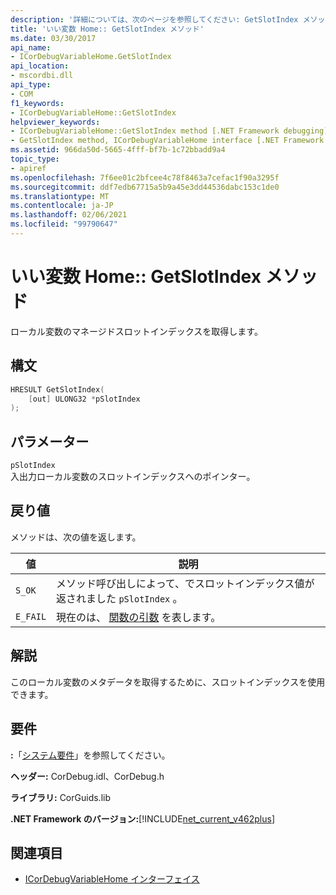 ```yaml
---
description: '詳細については、次のページを参照してください: GetSlotIndex メソッド'
title: 'いい変数 Home:: GetSlotIndex メソッド'
ms.date: 03/30/2017
api_name:
- ICorDebugVariableHome.GetSlotIndex
api_location:
- mscordbi.dll
api_type:
- COM
f1_keywords:
- ICorDebugVariableHome::GetSlotIndex
helpviewer_keywords:
- ICorDebugVariableHome::GetSlotIndex method [.NET Framework debugging]
- GetSlotIndex method, ICorDebugVariableHome interface [.NET Framework debugging]
ms.assetid: 966da50d-5665-4fff-bf7b-1c72bbadd9a4
topic_type:
- apiref
ms.openlocfilehash: 7f6ee01c2bfcee4c78f8463a7cefac1f90a3295f
ms.sourcegitcommit: ddf7edb67715a5b9a45e3dd44536dabc153c1de0
ms.translationtype: MT
ms.contentlocale: ja-JP
ms.lasthandoff: 02/06/2021
ms.locfileid: "99790647"
---
```

# <a name="icordebugvariablehomegetslotindex-method"></a>いい変数 Home:: GetSlotIndex メソッド

ローカル変数のマネージドスロットインデックスを取得します。  
  
## <a name="syntax"></a>構文  
  
```cpp  
HRESULT GetSlotIndex(  
    [out] ULONG32 *pSlotIndex  
);  
```  
  
## <a name="parameters"></a>パラメーター  

 `pSlotIndex`  
 入出力ローカル変数のスロットインデックスへのポインター。  
  
## <a name="return-value"></a>戻り値  

 メソッドは、次の値を返します。  
  
|値|説明|  
|-----------|-----------------|  
|`S_OK`|メソッド呼び出しによって、でスロットインデックス値が返されました `pSlotIndex` 。|  
|`E_FAIL`|現在のは、 [関数の引数](icordebugvariablehome-interface.md) を表します。|  
  
## <a name="remarks"></a>解説  

 このローカル変数のメタデータを取得するために、スロットインデックスを使用できます。  
  
## <a name="requirements"></a>要件  

 **:**「[システム要件](../../get-started/system-requirements.md)」を参照してください。  
  
 **ヘッダー:** CorDebug.idl、CorDebug.h  
  
 **ライブラリ:** CorGuids.lib  
  
 **.NET Framework のバージョン:**[!INCLUDE[net_current_v462plus](../../../../includes/net-current-v462plus-md.md)]  
  
## <a name="see-also"></a>関連項目

- [ICorDebugVariableHome インターフェイス](icordebugvariablehome-interface.md)
